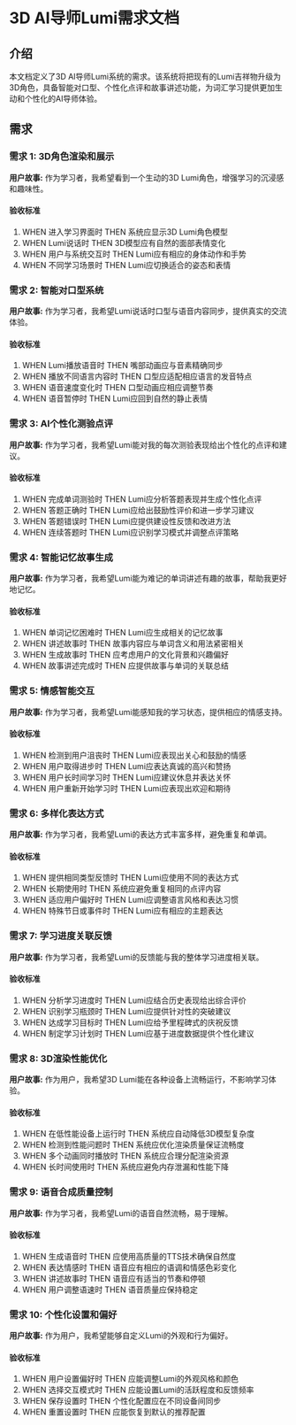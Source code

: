 # 3D AI导师Lumi需求文档

## 介绍

本文档定义了3D AI导师Lumi系统的需求。该系统将把现有的Lumi吉祥物升级为3D角色，具备智能对口型、个性化点评和故事讲述功能，为词汇学习提供更加生动和个性化的AI导师体验。

## 需求

### 需求 1: 3D角色渲染和展示

**用户故事:** 作为学习者，我希望看到一个生动的3D Lumi角色，增强学习的沉浸感和趣味性。

#### 验收标准

1. WHEN 进入学习界面时 THEN 系统应显示3D Lumi角色模型
2. WHEN Lumi说话时 THEN 3D模型应有自然的面部表情变化
3. WHEN 用户与系统交互时 THEN Lumi应有相应的身体动作和手势
4. WHEN 不同学习场景时 THEN Lumi应切换适合的姿态和表情

### 需求 2: 智能对口型系统

**用户故事:** 作为学习者，我希望Lumi说话时口型与语音内容同步，提供真实的交流体验。

#### 验收标准

1. WHEN Lumi播放语音时 THEN 嘴部动画应与音素精确同步
2. WHEN 播放不同语言内容时 THEN 口型应适配相应语言的发音特点
3. WHEN 语音速度变化时 THEN 口型动画应相应调整节奏
4. WHEN 语音暂停时 THEN Lumi应回到自然的静止表情

### 需求 3: AI个性化测验点评

**用户故事:** 作为学习者，我希望Lumi能对我的每次测验表现给出个性化的点评和建议。

#### 验收标准

1. WHEN 完成单词测验时 THEN Lumi应分析答题表现并生成个性化点评
2. WHEN 答题正确时 THEN Lumi应给出鼓励性评价和进一步学习建议
3. WHEN 答题错误时 THEN Lumi应提供建设性反馈和改进方法
4. WHEN 连续答题时 THEN Lumi应识别学习模式并调整点评策略

### 需求 4: 智能记忆故事生成

**用户故事:** 作为学习者，我希望Lumi能为难记的单词讲述有趣的故事，帮助我更好地记忆。

#### 验收标准

1. WHEN 单词记忆困难时 THEN Lumi应生成相关的记忆故事
2. WHEN 讲述故事时 THEN 故事内容应与单词含义和用法紧密相关
3. WHEN 生成故事时 THEN 应考虑用户的文化背景和兴趣偏好
4. WHEN 故事讲述完成时 THEN 应提供故事与单词的关联总结

### 需求 5: 情感智能交互

**用户故事:** 作为学习者，我希望Lumi能感知我的学习状态，提供相应的情感支持。

#### 验收标准

1. WHEN 检测到用户沮丧时 THEN Lumi应表现出关心和鼓励的情感
2. WHEN 用户取得进步时 THEN Lumi应表达真诚的高兴和赞扬
3. WHEN 用户长时间学习时 THEN Lumi应建议休息并表达关怀
4. WHEN 用户重新开始学习时 THEN Lumi应表现出欢迎和期待

### 需求 6: 多样化表达方式

**用户故事:** 作为学习者，我希望Lumi的表达方式丰富多样，避免重复和单调。

#### 验收标准

1. WHEN 提供相同类型反馈时 THEN Lumi应使用不同的表达方式
2. WHEN 长期使用时 THEN 系统应避免重复相同的点评内容
3. WHEN 适应用户偏好时 THEN Lumi应调整语言风格和表达习惯
4. WHEN 特殊节日或事件时 THEN Lumi应有相应的主题表达

### 需求 7: 学习进度关联反馈

**用户故事:** 作为学习者，我希望Lumi的反馈能与我的整体学习进度相关联。

#### 验收标准

1. WHEN 分析学习进度时 THEN Lumi应结合历史表现给出综合评价
2. WHEN 识别学习瓶颈时 THEN Lumi应提供针对性的突破建议
3. WHEN 达成学习目标时 THEN Lumi应给予里程碑式的庆祝反馈
4. WHEN 制定学习计划时 THEN Lumi应基于进度数据提供个性化建议

### 需求 8: 3D渲染性能优化

**用户故事:** 作为用户，我希望3D Lumi能在各种设备上流畅运行，不影响学习体验。

#### 验收标准

1. WHEN 在低性能设备上运行时 THEN 系统应自动降低3D模型复杂度
2. WHEN 检测到性能问题时 THEN 系统应优化渲染质量保证流畅度
3. WHEN 多个动画同时播放时 THEN 系统应合理分配渲染资源
4. WHEN 长时间使用时 THEN 系统应避免内存泄漏和性能下降

### 需求 9: 语音合成质量控制

**用户故事:** 作为学习者，我希望Lumi的语音自然流畅，易于理解。

#### 验收标准

1. WHEN 生成语音时 THEN 应使用高质量的TTS技术确保自然度
2. WHEN 表达情感时 THEN 语音应有相应的语调和情感色彩变化
3. WHEN 讲述故事时 THEN 语音应有适当的节奏和停顿
4. WHEN 用户调整语速时 THEN 语音质量应保持稳定

### 需求 10: 个性化设置和偏好

**用户故事:** 作为用户，我希望能够自定义Lumi的外观和行为偏好。

#### 验收标准

1. WHEN 用户设置偏好时 THEN 应能调整Lumi的外观风格和颜色
2. WHEN 选择交互模式时 THEN 应能设置Lumi的活跃程度和反馈频率
3. WHEN 保存设置时 THEN 个性化配置应在不同设备间同步
4. WHEN 重置设置时 THEN 应能恢复到默认的推荐配置